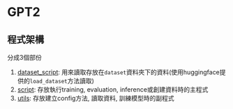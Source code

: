 # GPT2

## 程式架構

分成3個部份
1. [dataset_script](./dataset_script/README.md): 用來讀取存放在`dataset`資料夾下的資料(使用huggingface提供的`load_dataset`方法讀取)
2. [script](./script/README.md): 存放執行training, evaluation, inference或創建資料時的主程式
3. [utils](./utils/README.md): 存放建立config方法, 讀取資料, 訓練模型時的副程式
